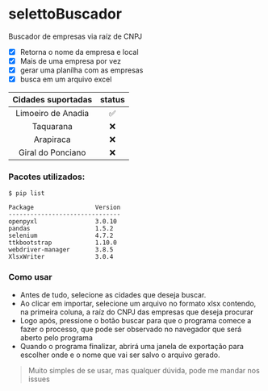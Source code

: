 # selettoBuscador
Buscador de empresas via raíz de CNPJ

- [x] Retorna o nome da empresa e local
- [x] Mais de uma empresa por vez
- [x] gerar uma planílha com as empresas
- [x] busca em um arquivo excel

| Cidades suportadas |       status       |
|:------------------:|:------------------:|
| Limoeiro de Anadia | :white_check_mark: |
|     Taquarana      |        :x:         |
|     Arapiraca      |        :x:         |
| Giral do Ponciano  |        :x:         |

### Pacotes utilizados:
```
$ pip list

Package                 Version
-------------------------------
openpyxl                3.0.10
pandas                  1.5.2
selenium                4.7.2
ttkbootstrap            1.10.0
webdriver-manager       3.8.5
XlsxWriter              3.0.4
```

### Como usar

- Antes de tudo, selecione as cidades que deseja buscar.
- Ao clicar em importar, selecione um arquivo no formato xlsx contendo, na primeira coluna, a raíz do CNPJ das empresas que deseja procurar
- Logo após, pressione o botão buscar para que o programa comece a fazer o processo, que pode ser observado no navegador que será aberto pelo programa
- Quando o programa finalizar, abrirá uma janela de exportação para escolher onde e o nome que vai ser salvo o arquivo gerado.

>Muito simples de se usar, mas qualquer dúvida, pode me mandar nos issues